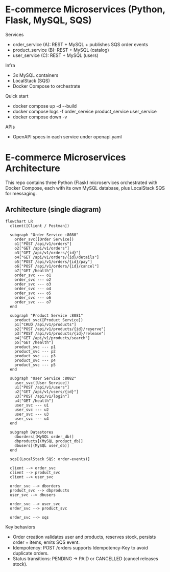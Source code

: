 # E-commerce Microservices (Python, Flask, MySQL, SQS)

Services

- order_service (A): REST + MySQL + publishes SQS order events
- product_service (B): REST + MySQL (catalog)
- user_service (C): REST + MySQL (users)

Infra

- 3x MySQL containers
- LocalStack (SQS)
- Docker Compose to orchestrate

Quick start

- docker compose up -d --build
- docker compose logs -f order_service product_service user_service
- docker compose down -v

APIs

- OpenAPI specs in each service under openapi.yaml

# E-commerce Microservices Architecture

This repo contains three Python (Flask) microservices orchestrated with Docker Compose, each with its own MySQL database, plus LocalStack SQS for messaging.

## Architecture (single diagram)

```mermaid
flowchart LR
  client([Client / Postman])

  subgraph "Order Service :8080"
    order_svc([Order Service])
    o1["POST /api/v1/orders"]
    o2["GET /api/v1/orders"]
    o3["GET /api/v1/orders/{id}"]
    o4["GET /api/v1/orders/{id}/details"]
    o5["POST /api/v1/orders/{id}/pay"]
    o6["POST /api/v1/orders/{id}/cancel"]
    o7["GET /health"]
    order_svc --- o1
    order_svc --- o2
    order_svc --- o3
    order_svc --- o4
    order_svc --- o5
    order_svc --- o6
    order_svc --- o7
  end

  subgraph "Product Service :8081"
    product_svc([Product Service])
    p1["CRUD /api/v1/products"]
    p2["POST /api/v1/products/{id}/reserve"]
    p3["POST /api/v1/products/{id}/release"]
    p4["GET /api/v1/products/search"]
    p5["GET /health"]
    product_svc --- p1
    product_svc --- p2
    product_svc --- p3
    product_svc --- p4
    product_svc --- p5
  end

  subgraph "User Service :8082"
    user_svc([User Service])
    u1["POST /api/v1/users"]
    u2["GET /api/v1/users/{id}"]
    u3["POST /api/v1/login"]
    u4["GET /health"]
    user_svc --- u1
    user_svc --- u2
    user_svc --- u3
    user_svc --- u4
  end

  subgraph Datastores
    dborders[(MySQL order_db)]
    dbproducts[(MySQL product_db)]
    dbusers[(MySQL user_db)]
  end

  sqs[(LocalStack SQS: order-events)]

  client --> order_svc
  client --> product_svc
  client --> user_svc

  order_svc --> dborders
  product_svc --> dbproducts
  user_svc --> dbusers

  order_svc --> user_svc
  order_svc --> product_svc

  order_svc --> sqs
```

Key behaviors

- Order creation validates user and products, reserves stock, persists order + items, emits SQS event.
- Idempotency: POST /orders supports Idempotency-Key to avoid duplicate orders.
- Status transitions: PENDING → PAID or CANCELLED (cancel releases stock).

